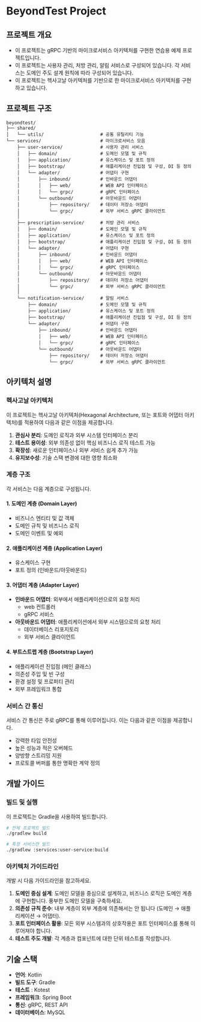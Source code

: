 # BeyondTest Project

## 프로젝트 개요
* 이 프로젝트는 gRPC 기반의 마이크로서비스 아키텍처를 구현한 연습용 예제 프로젝트입니다.
* 이 프로젝트는 사용자 관리, 처방 관리, 알림 서비스로 구성되어 있습니다. 각 서비스는 도메인 주도 설계 원칙에 따라 구성되어 있습니다.
* 이 프로젝트는 헥사고날 아키텍처를 기반으로 한 마이크로서비스 아키텍처를 구현하고 있습니다.

## 프로젝트 구조

```
beyondtest/
├── shared/
│   └── utils/                     # 공통 유틸리티 기능
└── services/                      # 마이크로서비스 모음
    ├── user-service/              # 사용자 관리 서비스
    │   ├── domain/                # 도메인 모델 및 규칙
    │   ├── application/           # 유스케이스 및 포트 정의
    │   ├── bootstrap/             # 애플리케이션 진입점 및 구성, DI 등 정의
    │   └── adapter/               # 어댑터 구현
    │       ├── inbound/           # 인바운드 어댑터
    │       │   ├── web/           # WEB API 인터페이스
    │       │   └── grpc/          # gRPC 인터페이스
    │       └── outbound/          # 아웃바운드 어댑터
    │           ├── repository/    # 데이터 저장소 어댑터
    │           └── grpc/          # 외부 서비스 gRPC 클라이언트
    │
    ├── prescription-service/      # 처방 관리 서비스
    │   ├── domain/                # 도메인 모델 및 규칙
    │   ├── application/           # 유스케이스 및 포트 정의
    │   ├── bootstrap/             # 애플리케이션 진입점 및 구성, DI 등 정의
    │   └── adapter/               # 어댑터 구현
    │       ├── inbound/           # 인바운드 어댑터
    │       │   ├── web/           # WEB API 인터페이스
    │       │   └── grpc/          # gRPC 인터페이스
    │       └── outbound/          # 아웃바운드 어댑터
    │           ├── repository/    # 데이터 저장소 어댑터
    │           └── grpc/          # 외부 서비스 gRPC 클라이언트
    │
    └── notification-service/      # 알림 서비스
        ├── domain/                # 도메인 모델 및 규칙
        ├── application/           # 유스케이스 및 포트 정의
        ├── bootstrap/             # 애플리케이션 진입점 및 구성, DI 등 정의
        └── adapter/               # 어댑터 구현
            ├── inbound/           # 인바운드 어댑터
            │   ├── web/           # WEB API 인터페이스
            │   └── grpc/          # gRPC 인터페이스
            └── outbound/          # 아웃바운드 어댑터
                ├── repository/    # 데이터 저장소 어댑터
                └── grpc/          # 외부 서비스 gRPC 클라이언트
```

## 아키텍처 설명

### 헥사고날 아키텍처

이 프로젝트는 헥사고날 아키텍처(Hexagonal Architecture, 또는 포트와 어댑터 아키텍처)를 적용하여 다음과 같은 이점을 제공합니다.

1. **관심사 분리**: 도메인 로직과 외부 시스템 인터페이스 분리
2. **테스트 용이성**: 외부 의존성 없이 핵심 비즈니스 로직 테스트 가능
3. **확장성**: 새로운 인터페이스나 외부 서비스 쉽게 추가 가능
4. **유지보수성**: 기술 스택 변경에 대한 영향 최소화

### 계층 구조

각 서비스는 다음 계층으로 구성됩니다.

#### 1. 도메인 계층 (Domain Layer)
- 비즈니스 엔티티 및 값 객체
- 도메인 규칙 및 비즈니스 로직
- 도메인 이벤트 및 예외

#### 2. 애플리케이션 계층 (Application Layer)
- 유스케이스 구현
- 포트 정의 (인바운드/아웃바운드)

#### 3. 어댑터 계층 (Adapter Layer)
- **인바운드 어댑터**: 외부에서 애플리케이션으로의 요청 처리
    - web 컨트롤러
    - gRPC 서비스
- **아웃바운드 어댑터**: 애플리케이션에서 외부 시스템으로의 요청 처리
    - 데이터베이스 리포지토리
    - 외부 서비스 클라이언트

#### 4. 부트스트랩 계층 (Bootstrap Layer)
- 애플리케이션 진입점 (메인 클래스)
- 의존성 주입 및 빈 구성
- 환경 설정 및 프로퍼티 관리
- 외부 프레임워크 통합

### 서비스 간 통신

서비스 간 통신은 주로 gRPC를 통해 이루어집니다. 이는 다음과 같은 이점을 제공합니다.
- 강력한 타입 안전성
- 높은 성능과 적은 오버헤드
- 양방향 스트리밍 지원
- 프로토콜 버퍼를 통한 명확한 계약 정의

## 개발 가이드

### 빌드 및 실행

이 프로젝트는 Gradle을 사용하여 빌드합니다.

```bash
# 전체 프로젝트 빌드
./gradlew build

# 특정 서비스만 빌드
./gradlew :services:user-service:build
```

### 아키텍처 가이드라인

개발 시 다음 가이드라인을 참고하세요.

1. **도메인 중심 설계**: 도메인 모델을 중심으로 설계하고, 비즈니스 로직은 도메인 계층에 구현합니다. 풍부한 도메인 모델을 구축하세요.
2. **의존성 규칙 준수**: 내부 계층이 외부 계층에 의존해서는 안 됩니다 (도메인 → 애플리케이션 → 어댑터).
3. **포트 인터페이스 활용**: 모든 외부 시스템과의 상호작용은 포트 인터페이스를 통해 이루어져야 합니다.
4. **테스트 주도 개발**: 각 계층과 컴포넌트에 대한 단위 테스트를 작성합니다.

## 기술 스택

- **언어**: Kotlin
- **빌드 도구**: Gradle
- **테스트** : Kotest
- **프레임워크**: Spring Boot
- **통신**: gRPC, REST API
- **데이터베이스**: MySQL
